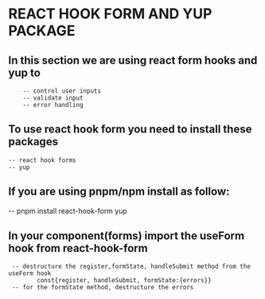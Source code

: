 # REACT HOOK FORM AND YUP PACKAGE 

## In this section we are using react form hooks and yup to 
        -- control user inputs 
        -- validate input 
        -- error handling

## To use react hook form you need to install these packages
    -- react hook forms
    -- yup

## If you are using pnpm/npm install as follow:
  -- pnpm install react-hook-form yup


## In your component(forms) import the useForm hook from react-hook-form
     -- destructure the register,formState, handleSubmit method from the useForm hook
            const{register, handleSubmit, formState:{errors}}
     -- for the formState method, destructure the errors 
 